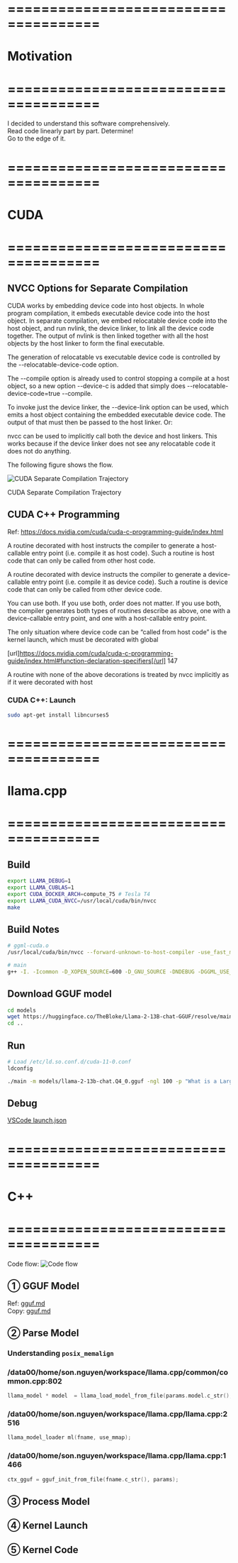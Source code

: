 # =====================================
# Motivation
# =====================================
I decided to understand this software comprehensively.  
Read code linearly part by part. Determine!  
Go to the edge of it.

# =====================================
# CUDA
# =====================================
## NVCC Options for Separate Compilation
CUDA works by embedding device code into host objects. In whole program compilation, it embeds executable device code into the host object. In separate compilation, we embed relocatable device code into the host object, and run nvlink, the device linker, to link all the device code together. The output of nvlink is then linked together with all the host objects by the host linker to form the final executable.

The generation of relocatable vs executable device code is controlled by the --relocatable-device-code option.

The --compile option is already used to control stopping a compile at a host object, so a new option --device-c is added that simply does --relocatable-device-code=true --compile.

To invoke just the device linker, the --device-link option can be used, which emits a host object containing the embedded executable device code. The output of that must then be passed to the host linker. Or:

nvcc <objects>
can be used to implicitly call both the device and host linkers. This works because if the device linker does not see any relocatable code it does not do anything.

The following figure shows the flow.

![CUDA Separate Compilation Trajectory](./images/nvcc-options-for-separate-compilation.png)

CUDA Separate Compilation Trajectory

## CUDA C++ Programming
Ref: https://docs.nvidia.com/cuda/cuda-c-programming-guide/index.html

A routine decorated with host instructs the compiler to generate a host-callable entry point (i.e. compile it as host code). Such a routine is host code that can only be called from other host code.

A routine decorated with device instructs the compiler to generate a device-callable entry point (i.e. compile it as device code). Such a routine is device code that can only be called from other device code.

You can use both. If you use both, order does not matter. If you use both, the compiler generates both types of routines describe as above, one with a device-callable entry point, and one with a host-callable entry point.

The only situation where device code can be “called from host code” is the kernel launch, which must be decorated with global

[url]https://docs.nvidia.com/cuda/cuda-c-programming-guide/index.html#function-declaration-specifiers[/url] 147

A routine with none of the above decorations is treated by nvcc implicitly as if it were decorated with host

### CUDA C++: Launch
```bash
sudo apt-get install libncurses5
```

# =====================================
# llama.cpp
# =====================================
## Build
```bash
export LLAMA_DEBUG=1
export LLAMA_CUBLAS=1
export CUDA_DOCKER_ARCH=compute_75 # Tesla T4
export LLAMA_CUDA_NVCC=/usr/local/cuda/bin/nvcc
make
```

## Build Notes
```bash
# ggml-cuda.o
/usr/local/cuda/bin/nvcc --forward-unknown-to-host-compiler -use_fast_math -Wno-deprecated-gpu-targets -arch=compute_75 -DGGML_CUDA_DMMV_X=32 -DGGML_CUDA_MMV_Y=1 -DK_QUANTS_PER_ITERATION=2 -DGGML_CUDA_PEER_MAX_BATCH_SIZE=128 -I. -Icommon -D_XOPEN_SOURCE=600 -D_GNU_SOURCE -DNDEBUG -DGGML_USE_K_QUANTS -DGGML_USE_CUBLAS -I/usr/local/cuda/include -I/opt/cuda/include -I/targets/x86_64-linux/include  -std=c++11 -fPIC -O3 -Wall -Wextra -Wpedantic -Wcast-qual -Wno-unused-function -Wmissing-declarations -Wmissing-noreturn -pthread    -Wno-pedantic -Xcompiler "-Wno-array-bounds -Wno-format-truncation -Wextra-semi -march=native -mtune=native " -c ggml-cuda.cu -o ggml-cuda.o

# main
g++ -I. -Icommon -D_XOPEN_SOURCE=600 -D_GNU_SOURCE -DNDEBUG -DGGML_USE_K_QUANTS -DGGML_USE_CUBLAS -I/usr/local/cuda/include -I/opt/cuda/include -I/targets/x86_64-linux/include  -std=c++11 -fPIC -O3 -Wall -Wextra -Wpedantic -Wcast-qual -Wno-unused-function -Wmissing-declarations -Wmissing-noreturn -pthread  -Wno-array-bounds -Wno-format-truncation -Wextra-semi -march=native -mtune=native  examples/main/main.cpp ggml.o llama.o common.o console.o grammar-parser.o k_quants.o ggml-cuda.o ggml-alloc.o -o main -lcublas -lculibos -lcudart -lcublasLt -lpthread -ldl -lrt -L/usr/local/cuda/lib64 -L/opt/cuda/lib64 -L/targets/x86_64-linux/lib
```


## Download GGUF model
```bash
cd models
wget https://huggingface.co/TheBloke/Llama-2-13B-chat-GGUF/resolve/main/llama-2-13b-chat.Q4_0.gguf
cd ..
```

## Run
```bash
# Load /etc/ld.so.conf.d/cuda-11-0.conf
ldconfig

./main -m models/llama-2-13b-chat.Q4_0.gguf -ngl 100 -p "What is a Large Language Model?"
```

## Debug
[VSCode launch.json](./.vscode/launch.json) 

# =====================================
# C++
# =====================================
Code flow:
![Code flow](./images/llama.cpp.flow.png)

## &#9312; GGUF Model
Ref: [gguf.md](https://github.com/philpax/ggml/blob/gguf-spec/docs/gguf.md)  
Copy: [gguf.md](./docs/gguf.md)

## &#9313; Parse Model
### Understanding `posix_memalign`

### /data00/home/son.nguyen/workspace/llama.cpp/common/common.cpp:802
```c++
llama_model * model  = llama_load_model_from_file(params.model.c_str(), mparams);
```

### /data00/home/son.nguyen/workspace/llama.cpp/llama.cpp:2516
```c++
llama_model_loader ml(fname, use_mmap);
```

### /data00/home/son.nguyen/workspace/llama.cpp/llama.cpp:1466
```c++
ctx_gguf = gguf_init_from_file(fname.c_str(), params);
```


## &#9314; Process Model

## &#9315; Kernel Launch

## &#9316; Kernel Code
